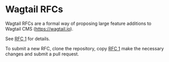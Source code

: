 # Wagtail RFCs

Wagtail RFCs are a formal way of proposing large feature additions to Wagtail CMS (https://wagtail.io).

See [RFC 1](text/001-rfc-template.md) for details.

To submit a new RFC, clone the repository, copy [RFC 1](text/001-rfc-template.md)
make the necessary changes and submit a pull request.
